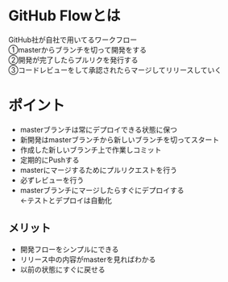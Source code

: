 # GitHub Flowとは
GitHub社が自社で用いてるワークフロー  
①masterからブランチを切って開発をする  
②開発が完了したらプルリクを発行する  
③コードレビューをして承認されたらマージしてリリースしていく

# ポイント
 - masterブランチは常にデプロイできる状態に保つ
 - 新開発はmasterブランチから新しいブランチを切ってスタート
 - 作成した新しいブランチ上で作業しコミット
 - 定期的にPushする
 - masterにマージするためにプルリクエストを行う
 - 必ずレビューを行う
 - masterブランチにマージしたらすぐにデプロイする  
 ←テストとデプロイは自動化

## メリット
  - 開発フローをシンプルにできる
  - リリース中の内容がmasterを見ればわかる
  - 以前の状態にすぐに戻せる